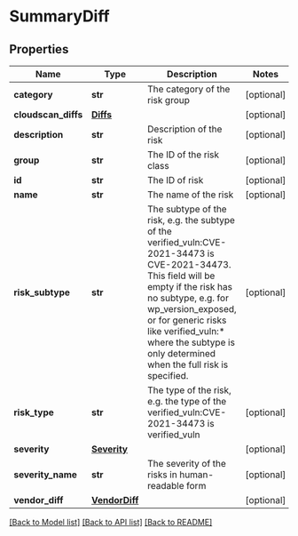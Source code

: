 # SummaryDiff

## Properties
Name | Type | Description | Notes
------------ | ------------- | ------------- | -------------
**category** | **str** | The category of the risk group | [optional] 
**cloudscan_diffs** | [**Diffs**](Diffs.md) |  | [optional] 
**description** | **str** | Description of the risk | [optional] 
**group** | **str** | The ID of the risk class | [optional] 
**id** | **str** | The ID of risk | [optional] 
**name** | **str** | The name of the risk | [optional] 
**risk_subtype** | **str** | The subtype of the risk, e.g. the subtype of the verified_vuln:CVE-2021-34473 is CVE-2021-34473. This field will be empty if the risk has no subtype, e.g. for wp_version_exposed, or for generic risks like verified_vuln:* where the subtype is only determined when the full risk is specified. | [optional] 
**risk_type** | **str** | The type of the risk, e.g. the type of the verified_vuln:CVE-2021-34473 is verified_vuln | [optional] 
**severity** | [**Severity**](Severity.md) |  | [optional] 
**severity_name** | **str** | The severity of the risks in human-readable form | [optional] 
**vendor_diff** | [**VendorDiff**](VendorDiff.md) |  | [optional] 

[[Back to Model list]](../README.md#documentation-for-models) [[Back to API list]](../README.md#documentation-for-api-endpoints) [[Back to README]](../README.md)


